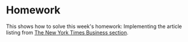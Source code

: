 # Homework

This shows how to solve this week's homework: Implementing the article listing from [The New York Times Business section](https://www.nytimes.com/section/business?action=click&pgtype=Homepage®ion=TopBar&module=HPMiniNav&contentCollection=Business&WT.nav=page).

